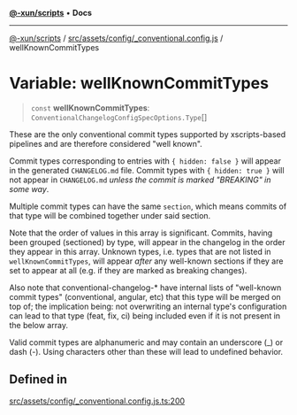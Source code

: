 [**@-xun/scripts**](../../../../../README.md) • **Docs**

***

[@-xun/scripts](../../../../../README.md) / [src/assets/config/\_conventional.config.js](../README.md) / wellKnownCommitTypes

# Variable: wellKnownCommitTypes

> `const` **wellKnownCommitTypes**: `ConventionalChangelogConfigSpecOptions.Type`[]

These are the only conventional commit types supported by xscripts-based
pipelines and are therefore considered "well known".

Commit types corresponding to entries with `{ hidden: false }` will appear in
the generated `CHANGELOG.md` file. Commit types with `{ hidden: true }` will
not appear in `CHANGELOG.md` _unless the commit is marked "BREAKING" in some
way_.

Multiple commit types can have the same `section`, which means commits of
that type will be combined together under said section.

Note that the order of values in this array is significant. Commits, having
been grouped (sectioned) by type, will appear in the changelog in the order
they appear in this array. Unknown types, i.e. types that are not listed in
`wellKnownCommitTypes`, will appear _after_ any well-known sections if they
are set to appear at all (e.g. if they are marked as breaking changes).

Also note that conventional-changelog-* have internal lists of "well-known
commit types" (conventional, angular, etc) that this type will be merged on
top of; the implication being: not overwriting an internal type's
configuration can lead to that type (feat, fix, ci) being included even if it
is not present in the below array.

Valid commit types are alphanumeric and may contain an underscore (_) or dash
(-). Using characters other than these will lead to undefined behavior.

## Defined in

[src/assets/config/\_conventional.config.js.ts:200](https://github.com/Xunnamius/xscripts/blob/184c8e10da5407b40476129ff0f6e538d7df3af0/src/assets/config/_conventional.config.js.ts#L200)
